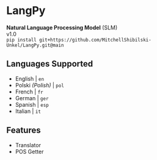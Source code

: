 # LangPy
**Natural Language Processing Model** (SLM) <br />
v1.0 <br />
`pip install git+https://github.com/MitchellShibilski-Unkel/LangPy.git@main`

## Languages Supported
- English | `en`
- Polski *(Polish)* | `pol`
- French | `fr`
- German | `ger`
- Spanish | `esp`
- Italian | `it`

## Features
- Translator
- POS Getter
